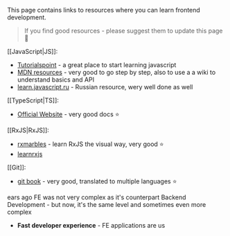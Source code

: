 ---
---
This page contains links to resources where you can learn frontend development.
> If you find good resources - please suggest them to update this page 🙏

[[JavaScript|JS]]:
* [Tutorialspoint](https://www.tutorialspoint.com/javascript/index.htm) - a great place to start learning javascript
* [MDN resources](https://developer.mozilla.org/en-US/) - very good to go step by step, also to use a a wiki to understand basics and API
* [learn.javascript.ru](https://learn.javascript.ru/) - Russian resource, wery well done as well

[[TypeScript|TS]]:
- [Official Website](https://www.typescriptlang.org/) - very good docs ⭐

[[RxJS|RxJS]]:
* [rxmarbles](https://rxmarbles.com/) - learn RxJS the visual way, very good ⭐
* [learnrxjs](https://www.learnrxjs.io/learn-rxjs/concepts/rxjs-primer)

[[Git]]:
* [git book](https://git-scm.com/book/en/v2/Getting-Started-About-Version-Control) - very good, translated to multiple languages ⭐


ears ago FE was not very complex as it's counterpart Backend Development - but now, it's the same level and sometimes even more complex
-   **Fast developer experience** - FE applications are us